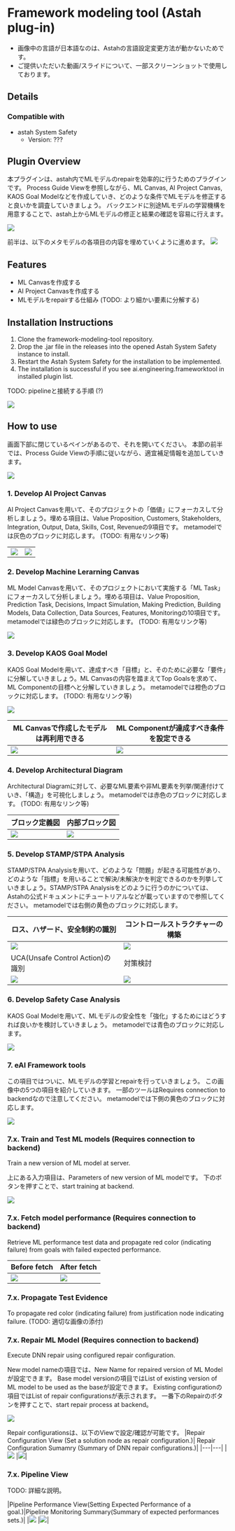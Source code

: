 # Framework modeling tool (Astah plug-in)

- 画像中の言語が日本語なのは、Astahの言語設定変更方法が動かないためです。
- ご提供いただいた動画/スライドについて、一部スクリーンショットで使用しております。

## Details
### Compatible with
- astah System Safety
    - Version: ???

## Plugin Overview

本プラグインは、astah内でMLモデルのrepairを効率的に行うためのプラグインです。
Process Guide Viewを参照しながら、ML Canvas, AI Project Canvas, KAOS Goal Modelなどを作成していき、どのような条件でMLモデルを修正すると良いかを調査していきましょう。
バックエンドに別途MLモデルの学習機構を用意することで、astah上からMLモデルの修正と結果の確認を容易に行えます。

<img src="./imgs/0-1.png" />

前半は、以下のメタモデルの各項目の内容を埋めていくように進めます。
<img src="../metamodels/Metamodel.png" />

## Features

- ML Canvasを作成する
- AI Project Canvasを作成する
- MLモデルをrepairする仕組み (TODO: より細かい要素に分解する)

## Installation Instructions

1. Clone the framework-modeling-tool repository.
2. Drop the .jar file in the releases into the opened Astah System Safety instance to install.
3. Restart the Astah System Safety for the installation to be implemented.
4. The installation is successful if you see ai.engineering.frameworktool in installed plugin list.

TODO: pipelineと接続する手順 (?)

<img src="./imgs/0-2.png" />

## How to use

画面下部に閉じているペインがあるので、それを開いてください。
本節の前半では、Process Guide Viewの手順に従いながら、適宜補足情報を追加していきます。

<img src="./imgs/0-3.png" />

### 1. Develop AI Project Canvas

AI Project Canvasを用いて、そのプロジェクトの「価値」にフォーカスして分析しましょう。埋める項目は、Value Proposition, Customers, Stakeholders, Integration, Output, Data, Skills, Cost, Revenueの9項目です。
metamodelでは灰色のブロックに対応します。
(TODO: 有用なリンク等)

| | |
|---|---|
|<img src="./imgs/1-1.png" />| <img src="./imgs/1-2.png" />|

### 2. Develop Machine Lerarning Canvas

ML Model Canvasを用いて、そのプロジェクトにおいて実施する「ML Task」にフォーカスして分析しましょう。埋める項目は、Value Proposition, Prediction Task, Decisions, Impact Simulation, Making Prediction, Building Models, Data Collection, Data Sources, Features, Monitoringの10項目です。
metamodelでは緑色のブロックに対応します。
(TODO: 有用なリンク等)

<img src="./imgs/2-1.png" />


### 3. Develop KAOS Goal Model

KAOS Goal Modelを用いて、達成すべき「目標」と、そのために必要な「要件」に分解していきましょう。ML Canvasの内容を踏まえてTop Goalsを求めて、ML Componentの目標へと分解していきましょう。
metamodelでは橙色のブロックに対応します。
(TODO: 有用なリンク等)

<img src="./imgs/3-1.png" />

|ML Canvasで作成したモデルは再利用できる|ML Componentが達成すべき条件を設定できる|
|---|---|
|<img src="./imgs/3-2.png" /> |<img src="./imgs/3-3.png" />|

### 4. Develop Architectural Diagram

Architectural Diagramに対して、必要なML要素や非ML要素を列挙/関連付けていき、「構造」を可視化しましょう。
metamodelでは赤色のブロックに対応します。
(TODO: 有用なリンク等)

|ブロック定義図|内部ブロック図|
|---|---|
|<img src="./imgs/4-1.png" /> |<img src="./imgs/4-2.png" />|

### 5. Develop STAMP/STPA Analysis

STAMP/STPA Analysisを用いて、どのような「問題」が起きる可能性があり、どのような「指標」を用いることで解決/未解決かを判定できるのかを列挙していきましょう。STAMP/STPA Analysisをどのように行うのかについては、Astahの公式ドキュメントにチュートリアルなどが載っていますので参照してください。
metamodelでは右側の黄色のブロックに対応します。

|ロス、ハザード、安全制約の識別|コントロールストラクチャーの構築|
|---|---|
|<img src="./imgs/5-1.png" />|<img src="./imgs/5-2.png" />|
|UCA(Unsafe Control Action)の識別|対策検討|
|<img src="./imgs/5-3.png" />|<img src="./imgs/5-4.png" />|

### 6. Develop Safety Case Analysis

KAOS Goal Modelを用いて、MLモデルの安全性を「強化」するためにはどうすれば良いかを検討していきましょう。
metamodelでは青色のブロックに対応します。

<img src="./imgs/6-1.png" />

### 7. eAI Framework tools

この項目ではついに、MLモデルの学習とrepairを行っていきましょう。
この画像中の5つの項目を紹介していきます。
一部のツールはRequires connection to backendなので注意してください。
metamodelでは下側の黄色のブロックに対応します。

<img src="./imgs/7-1.png" />

### 7.x. Train and Test ML models (Requires connection to backend)

Train a new version of ML model at server.

上にある入力項目は、Parameters of new version of ML modelです。
下のボタンを押すことで、start training at backend.


<img src="./imgs/7-2.png" />

### 7.x. Fetch model performance (Requires connection to backend)

Retrieve ML performance test data and propagate red color (indicating failure) from goals with failed expected performance. 

|Before fetch|After fetch|
|---|---|
|<img src="./imgs/7-4.png" />| <img src="./imgs/0-1.png" />|

### 7.x. Propagate Test Evidence

To propagate red color (indicating failure) from justification node indicating failure.
(TODO: 適切な画像の添付)

### 7.x. Repair ML Model (Requires connection to backend)

Execute DNN repair using configured repair configuration. 

New model nameの項目では、New Name for repaired version of ML Modelが設定できます。
Base model versionの項目ではList of existing version of ML model to be used as the baseが設定できます。
Existing configurationの項目ではList of repair configurationsが表示されます。
一番下のRepairのボタンを押すことで、start repair process at backend。

<img src="./imgs/7-x7.png" />

Repair configurationsは、以下のViewで設定/確認が可能です。
|Repair Configuration View (Set a solution node as repair configuration.)| Repair Configuration Sumamry (Summary of DNN repair configurations.)|
|---|---|
|<img src="./imgs/7-3.png" /> |<img src="./imgs/7-x6.png" />|

### 7.x. Pipeline View

TODO: 詳細な説明。

|Pipeline Performance View(Setting Expected Performance of a goal.)|Pipeline Monitoring Summary(Summary of expected performances sets.)|
|<img src="./imgs/7-x2.png" /> |<img src="./imgs/7-x5.png" />|
